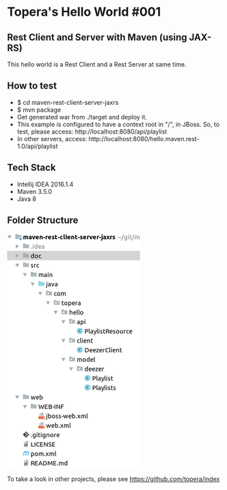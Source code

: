 # Topera's Hello World #001
## Rest Client and Server with Maven (using JAX-RS)
This hello world is a Rest Client and a Rest Server at same time.

## How to test
* $ cd maven-rest-client-server-jaxrs
* $ mvn package
* Get generated war from ./target and deploy it.
* This example is configured to have a context root in "/", in JBoss. So, to test, please access: http://localhost:8080/api/playlist
* In other servers, access: http://localhost:8080/hello.maven.rest-1.0/api/playlist

## Tech Stack
* Intellij IDEA 2016.1.4
* Maven 3.5.0
* Java 8

## Folder Structure
![folder-structure](./doc/files.png)


To take a look in other projects, please see https://github.com/topera/index
